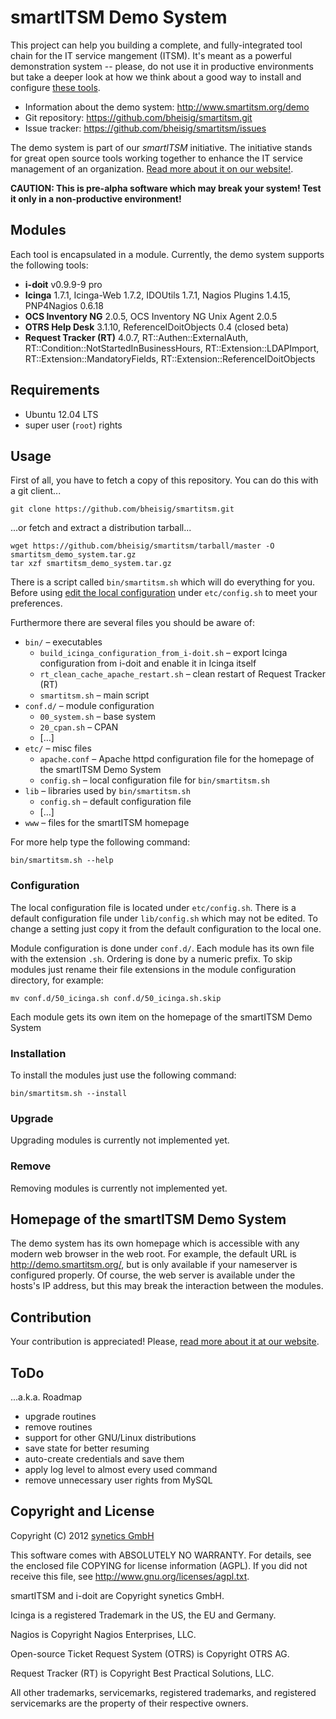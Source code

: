 #   smartITSM Demo System

This project can help you building a complete, and fully-integrated tool chain for the IT service mangement (ITSM). It's meant as a powerful demonstration system -- please, do not use it in productive environments but take a deeper look at how we think about a good way to install and configure [these tools](#modules).

*   Information about the demo system: <http://www.smartitsm.org/demo>
*   Git repository: <https://github.com/bheisig/smartitsm.git>
*   Issue tracker: <https://github.com/bheisig/smartitsm/issues>

The demo system is part of our _smartITSM_ initiative. The initiative stands for great open source tools working together to enhance the IT service management of an organization. [Read more about it on our website!](http://www.smartitsm.org/smartitsm).

**CAUTION: This is pre-alpha software which may break your system! Test it only in a non-productive environment!**


##  Modules

Each tool is encapsulated in a module. Currently, the demo system supports the following tools:

*   **i-doit** v0.9.9-9 pro
*   **Icinga** 1.7.1, Icinga-Web 1.7.2, IDOUtils 1.7.1, Nagios Plugins 1.4.15, PNP4Nagios 0.6.18
*   **OCS Inventory NG** 2.0.5, OCS Inventory NG Unix Agent 2.0.5
*   **OTRS Help Desk** 3.1.10, ReferenceIDoitObjects 0.4 (closed beta)
*   **Request Tracker (RT)** 4.0.7, RT::Authen::ExternalAuth, RT::Condition::NotStartedInBusinessHours, RT::Extension::LDAPImport, RT::Extension::MandatoryFields, RT::Extension::ReferenceIDoitObjects


##  Requirements

*   Ubuntu 12.04 LTS
*   super user (`root`) rights


##   Usage

First of all, you have to fetch a copy of this repository. You can do this with a git client...

    git clone https://github.com/bheisig/smartitsm.git

...or fetch and extract a distribution tarball...

    wget https://github.com/bheisig/smartitsm/tarball/master -O smartitsm_demo_system.tar.gz
    tar xzf smartitsm_demo_system.tar.gz

There is a script called `bin/smartitsm.sh` which will do everything for you. Before using [edit the local configuration](#configuration) under `etc/config.sh` to meet your preferences.

Furthermore there are several files you should be aware of:

*   `bin/` – executables
    *   `build_icinga_configuration_from_i-doit.sh` – export Icinga configuration from i-doit and enable it in Icinga itself
    *   `rt_clean_cache_apache_restart.sh` – clean restart of Request Tracker (RT)
    *   `smartitsm.sh` – main script
*   `conf.d/` – module configuration
    *   `00_system.sh` – base system
    *   `20_cpan.sh` – CPAN
    *   […]
*   `etc/` – misc files
    *   `apache.conf` – Apache httpd configuration file for the homepage of the smartITSM Demo System
    *   `config.sh` – local configuration file for `bin/smartitsm.sh`
*   `lib` – libraries used by `bin/smartitsm.sh`
    *   `config.sh` – default configuration file
    *   […]
*   `www` – files for the smartITSM homepage

For more help type the following command:

    bin/smartitsm.sh --help


### Configuration

The local configuration file is located under `etc/config.sh`. There is a default configuration file under `lib/config.sh` which may not be edited. To change a setting just copy it from the default configuration to the local one.

Module configuration is done under `conf.d/`. Each module has its own file with the extension `.sh`. Ordering is done by a numeric prefix. To skip modules just rename their file extensions in the module configuration directory, for example:

    mv conf.d/50_icinga.sh conf.d/50_icinga.sh.skip

Each module gets its own item on the homepage of the smartITSM Demo System


### Installation

To install the modules just use the following command:

    bin/smartitsm.sh --install

    
### Upgrade

Upgrading modules is currently not implemented yet.


### Remove

Removing modules is currently not implemented yet.


##  Homepage of the smartITSM Demo System

The demo system has its own homepage which is accessible with any modern web browser in the web root. For example, the default URL is <http://demo.smartitsm.org/>, but is only available if your nameserver is configured properly. Of course, the web server is available under the hosts's IP address, but this may break the interaction between the modules.


##  Contribution

Your contribution is appreciated! Please, [read more about it at our website](http://www.smartitsm.org/contribution).


##  ToDo

...a.k.a. Roadmap

*   upgrade routines
*   remove routines
*   support for other GNU/Linux distributions
*   save state for better resuming
*   auto-create credentials and save them
*   apply log level to almost every used command
*   remove unnecessary user rights from MySQL


##   Copyright and License

Copyright (C) 2012 [synetics GmbH](http://www.i-doit.com/)

This software comes with ABSOLUTELY NO WARRANTY. For details, see the enclosed file COPYING for license information (AGPL). If you did not receive this file, see <http://www.gnu.org/licenses/agpl.txt>.

smartITSM and i-doit are Copyright synetics GmbH.

Icinga is a registered Trademark in the US, the EU and Germany.

Nagios is Copyright Nagios Enterprises, LLC.

Open-source Ticket Request System (OTRS) is Copyright OTRS AG.

Request Tracker (RT) is Copyright Best Practical Solutions, LLC.

All other trademarks, servicemarks, registered trademarks, and registered servicemarks are the property of their respective owners.

